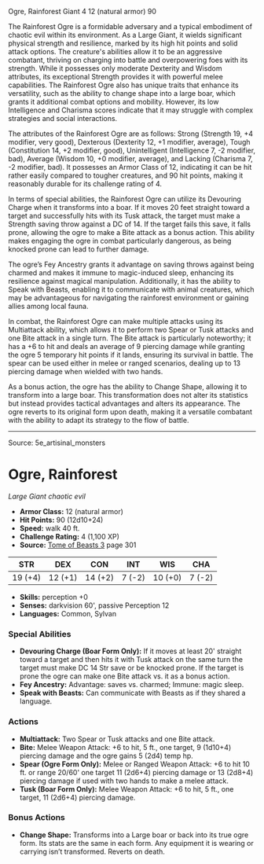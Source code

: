 <MonsterName/>Ogre, Rainforest</MonsterName>
<CreatureType/>Giant</CreatureType>
<CR/>4</CR>
<AC/>12 (natural armor)</AC>
<HP/>90</HP>
<summary>The Rainforest Ogre is a formidable adversary and a typical embodiment of chaotic evil within its environment. As a Large Giant, it wields significant physical strength and resilience, marked by its high hit points and solid attack options. The creature's abilities allow it to be an aggressive combatant, thriving on charging into battle and overpowering foes with its strength. While it possesses only moderate Dexterity and Wisdom attributes, its exceptional Strength provides it with powerful melee capabilities. The Rainforest Ogre also has unique traits that enhance its versatility, such as the ability to change shape into a large boar, which grants it additional combat options and mobility. However, its low Intelligence and Charisma scores indicate that it may struggle with complex strategies and social interactions.</summary>

<detail>

The attributes of the Rainforest Ogre are as follows: Strong (Strength 19, +4 modifier, very good), Dexterous (Dexterity 12, +1 modifier, average), Tough (Constitution 14, +2 modifier, good), Unintelligent (Intelligence 7, -2 modifier, bad), Average (Wisdom 10, +0 modifier, average), and Lacking (Charisma 7, -2 modifier, bad). It possesses an Armor Class of 12, indicating it can be hit rather easily compared to tougher creatures, and 90 hit points, making it reasonably durable for its challenge rating of 4.

In terms of special abilities, the Rainforest Ogre can utilize its Devouring Charge when it transforms into a boar. If it moves 20 feet straight toward a target and successfully hits with its Tusk attack, the target must make a Strength saving throw against a DC of 14. If the target fails this save, it falls prone, allowing the ogre to make a Bite attack as a bonus action. This ability makes engaging the ogre in combat particularly dangerous, as being knocked prone can lead to further damage.

The ogre’s Fey Ancestry grants it advantage on saving throws against being charmed and makes it immune to magic-induced sleep, enhancing its resilience against magical manipulation. Additionally, it has the ability to Speak with Beasts, enabling it to communicate with animal creatures, which may be advantageous for navigating the rainforest environment or gaining allies among local fauna.

In combat, the Rainforest Ogre can make multiple attacks using its Multiattack ability, which allows it to perform two Spear or Tusk attacks and one Bite attack in a single turn. The Bite attack is particularly noteworthy; it has a +6 to hit and deals an average of 9 piercing damage while granting the ogre 5 temporary hit points if it lands, ensuring its survival in battle. The spear can be used either in melee or ranged scenarios, dealing up to 13 piercing damage when wielded with two hands.

As a bonus action, the ogre has the ability to Change Shape, allowing it to transform into a large boar. This transformation does not alter its statistics but instead provides tactical advantages and alters its appearance. The ogre reverts to its original form upon death, making it a versatile combatant with the ability to adapt its strategy to the flow of battle.</detail>



---

Source: 5e_artisinal_monsters

# Ogre, Rainforest

*Large* *Giant* *chaotic evil*

- **Armor Class:** 12 (natural armor)
- **Hit Points:** 90 (12d10+24)
- **Speed:** walk 40 ft.
- **Challenge Rating:** 4 (1,100 XP)
- **Source:** [Tome of Beasts 3](https://koboldpress.com/kpstore/product/tome-of-beasts-3-for-5th-edition/) page 301

| STR | DEX | CON | INT | WIS | CHA |
| --- | --- | --- | --- | --- | --- |
| 19 (+4) | 12 (+1) | 14 (+2) | 7 (-2) | 10 (+0) | 7 (-2) |

- **Skills:** perception +0
- **Senses:** darkvision 60', passive Perception 12
- **Languages:** Common, Sylvan

### Special Abilities

- **Devouring Charge (Boar Form Only):** If it moves at least 20' straight toward a target and then hits it with Tusk attack on the same turn the target must make DC 14 Str save or be knocked prone. If the target is prone the ogre can make one Bite attack vs. it as a bonus action.
- **Fey Ancestry:** Advantage: saves vs. charmed; Immune: magic sleep.
- **Speak with Beasts:** Can communicate with Beasts as if they shared a language.

### Actions

- **Multiattack:** Two Spear or Tusk attacks and one Bite attack.
- **Bite:** Melee Weapon Attack: +6 to hit, 5 ft., one target, 9 (1d10+4) piercing damage and the ogre gains 5 (2d4) temp hp.
- **Spear (Ogre Form Only):** Melee or Ranged Weapon Attack: +6 to hit 10 ft. or range 20/60' one target 11 (2d6+4) piercing damage or 13 (2d8+4) piercing damage if used with two hands to make a melee attack.
- **Tusk (Boar Form Only):** Melee Weapon Attack: +6 to hit, 5 ft., one target, 11 (2d6+4) piercing damage.

### Bonus Actions

- **Change Shape:** Transforms into a Large boar or back into its true ogre form. Its stats are the same in each form. Any equipment it is wearing or carrying isn’t transformed. Reverts on death.




